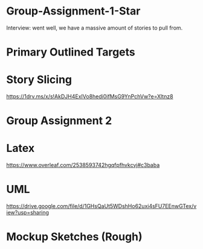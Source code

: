 # Group-Assignment-1-Star
Interview: went well, we have a massive amount of stories to pull from.

# Primary Outlined Targets

# Story Slicing
[https://1drv.ms/x/s!AkDJH4ExIVo8hedi0ifMsG9YnPchVw?e=Xltnz8
](https://onedrive.live.com/edit?id=3C5A2131811FC940!95204&resid=3C5A2131811FC940!95204&ithint=file%2cxlsx&authkey=!ABr06iYIycLPXmQ&wdo=2&cid=3c5a2131811fc940)

# Group Assignment 2

# Latex
https://www.overleaf.com/2538593742hgqfpfhvkcvj#c3baba
# UML
https://drive.google.com/file/d/1GHsQaUt5WDshHo62uxi4sFU7EEnwGTex/view?usp=sharing
# Mockup Sketches (Rough)

